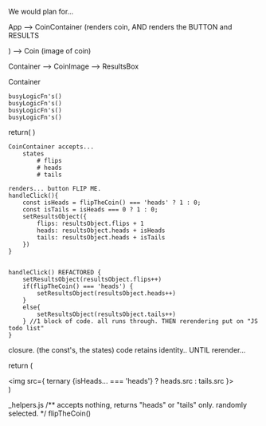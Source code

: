 We would plan for...


App --> CoinContainer (renders coin, AND renders the BUTTON and RESULTS <p>) --> Coin (image of coin)

Container --> CoinImage
        --> ResultsBox

Container

    busyLogicFn's()
    busyLogicFn's()
    busyLogicFn's()
    busyLogicFn's()

return(
    <CoinImage />
    <ResultsBox />
)

    CoinContainer accepts...
        states
            # flips
            # heads
            # tails

    renders... button FLIP ME.
    handleClick(){
        const isHeads = flipTheCoin() === 'heads' ? 1 : 0;
        const isTails = isHeads === 0 ? 1 : 0;
        setResultsObject({
            flips: resultsObject.flips + 1
            heads: resultsObject.heads + isHeads
            tails: resultsObject.heads + isTails
        })
    }


    handleClick() REFACTORED {
        setResultsObject(resultsObject.flips++)
        if(flipTheCoin() === 'heads') {
            setResultsObject(resultsObject.heads++)
        }
        else{
            setResultsObject(resultsObject.tails++)
        } //1 block of code. all runs through. THEN rerendering put on "JS todo list"
    }

closure. (the const's, the states) code retains identity.. UNTIL rerender...

return (
    <div>
        <img src={
            ternary {isHeads... === 'heads'}
            ? heads.src
            : tails.src
        }>
    </div>
)

_helpers.js
    /** accepts nothing, returns "heads" or "tails" only. randomly selected.
    */
    flipTheCoin()
